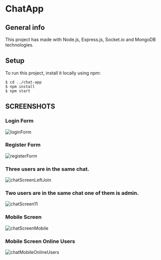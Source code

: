 # ChatApp

## General info
This project has made with Node.js, Express.js, Socket.io and MongoDB technologies.

## Setup
To run this project, install it locally using npm:

```
$ cd ../chat-app
$ npm install
$ npm start
```

## SCREENSHOTS

### Login Form
![loginForm](https://user-images.githubusercontent.com/65674132/123313143-dd6db380-d531-11eb-829d-7e6ec45874a5.PNG)

### Register Form
![registerForm](https://user-images.githubusercontent.com/65674132/123313500-41907780-d532-11eb-9377-f3027296f6b5.PNG)

### Three users are in the same chat.
![chatScreenLeftJoin](https://user-images.githubusercontent.com/65674132/123312875-91227380-d531-11eb-9668-26931ade82b6.PNG)

### Two users are in the same chat one of them is admin.
![chatScreen11](https://user-images.githubusercontent.com/65674132/123312950-a13a5300-d531-11eb-8c91-775bdf81da3a.PNG)

### Mobile Screen
![chatScreenMobile](https://user-images.githubusercontent.com/65674132/123313042-bf07b800-d531-11eb-8d60-8d253e510ef2.PNG)

### Mobile Screen Online Users
![chatMobileOnlineUsers](https://user-images.githubusercontent.com/65674132/123312806-7b14b300-d531-11eb-9211-c55151b30e04.PNG)

